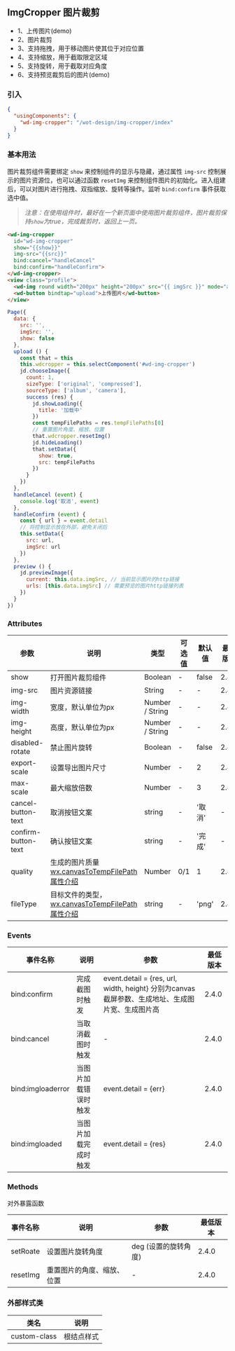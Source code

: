 ## ImgCropper 图片裁剪

- 1、上传图片(demo)
- 2、图片裁剪
- 3、支持拖拽，用于移动图片使其位于对应位置
- 4、支持缩放，用于截取限定区域
- 5、支持旋转，用于截取对应角度
- 6、支持预览裁剪后的图片(demo)

### 引入

```json
{
  "usingComponents": {
    "wd-img-cropper": "/wot-design/img-cropper/index"
  }
}
```

### 基本用法

图片裁剪组件需要绑定 `show` 来控制组件的显示与隐藏，通过属性 `img-src` 控制展示的图片资源位，也可以通过函数 `resetImg` 来控制组件图片的初始化。进入组建后，可以对图片进行拖拽、双指缩放、旋转等操作。监听 `bind:confirm` 事件获取选中值。

> *注意：在使用组件时，最好在一个新页面中使用图片裁剪组件，图片裁剪保持`show`为true，完成裁剪时，返回上一页。*

```html
<wd-img-cropper
  id="wd-img-cropper"
  show="{{show}}"
  img-src="{{src}}"
  bind:cancel="handleCancel"
  bind:confirm="handleConfirm">
</wd-img-cropper>
<view class="profile">
  <wd-img round width="200px" height="200px" src="{{ imgSrc }}" mode="aspectFit" custom-class="profile-img" bindtap="preview" />
  <wd-button bindtap="upload">上传图片</wd-button>
</view>
```

```JavaScript
Page({
  data: {
    src: '',
    imgSrc: '',
    show: false
  },
  upload () {
    const that = this
    this.wdcropper = this.selectComponent('#wd-img-cropper')
    jd.chooseImage({
      count: 1,
      sizeType: ['original', 'compressed'],
      sourceType: ['album', 'camera'],
      success (res) {
        jd.showLoading({
          title: '加载中'
        })
        const tempFilePaths = res.tempFilePaths[0]
        // 重置图片角度、缩放、位置
        that.wdcropper.resetImg()
        jd.hideLoading()
        that.setData({
          show: true,
          src: tempFilePaths
        })
      }
    })
  },
  handleCancel (event) {
    console.log('取消', event)
  },
  handleConfirm (event) {
    const { url } = event.detail
    // 将控制显示放在外部，避免关闭后
    this.setData({
      src: url,
      imgSrc: url
    })
  },
  preview () {
    jd.previewImage({
      current: this.data.imgSrc, // 当前显示图片的http链接
      urls: [this.data.imgSrc] // 需要预览的图片http链接列表
    })
  }
})
```

### Attributes

| 参数      | 说明                                 | 类型      | 可选值       | 默认值   | 最低版本 |
|---------- |------------------------------------ |---------- |------------- |-------- |-------- |
| show | 打开图片裁剪组件 | Boolean | - | false |2.4.0|
| img-src | 图片资源链接 | String | - | - |2.4.0|
| img-width | 宽度，默认单位为px | Number / String | - | - |2.4.0|
| img-height | 高度，默认单位为px | Number / String | - | - |2.4.0|
| disabled-rotate | 禁止图片旋转 | Boolean | - | false |2.4.0|
| export-scale | 设置导出图片尺寸 | Number | - | 2 |2.4.0|
| max-scale | 最大缩放倍数 | Number | - | 3 |2.4.0|
| cancel-button-text | 取消按钮文案 | string | - | '取消' | - |2.4.0|
| confirm-button-text | 确认按钮文案 | string | - | '完成' | - |2.4.0|
| quality | 生成的图片质量 [wx.canvasToTempFilePath属性介绍](https://developers.weixin.qq.com/miniprogram/dev/api/canvas/wx.canvasToTempFilePath.html#%E5%8F%82%E6%95%B0) | Number | 0/1 | 1 |2.4.0|
| fileType | 目标文件的类型，[wx.canvasToTempFilePath属性介绍](https://developers.weixin.qq.com/miniprogram/dev/api/canvas/wx.canvasToTempFilePath.html#%E5%8F%82%E6%95%B0) | string | - | 'png' |2.4.0|

### Events

| 事件名称      | 说明                                 | 参数     | 最低版本 |
|------------- |------------------------------------ |--------- |-------- |
| bind:confirm | 完成截图时触发 | event.detail = {res, url, width, height} 分别为canvas截屏参数、生成地址、生成图片宽、生成图片高|2.4.0|
| bind:cancel | 当取消截图时触发 | - |2.4.0|
| bind:imgloaderror | 当图片加载错误时触发 | event.detail = {err} |2.4.0|
| bind:imgloaded | 当图片加载完成时触发 | event.detail = {res} |2.4.0|

### Methods

对外暴露函数

| 事件名称      | 说明                                 | 参数     | 最低版本 |
|------------- |------------------------------------ |--------- |-------- |
| setRoate | 设置图片旋转角度 | deg (设置的旋转角度)|2.4.0|
| resetImg | 重置图片的角度、缩放、位置 | - |2.4.0|

### 外部样式类

| 类名     | 说明                |
|---------|---------------------|
| custom-class | 根结点样式 |
